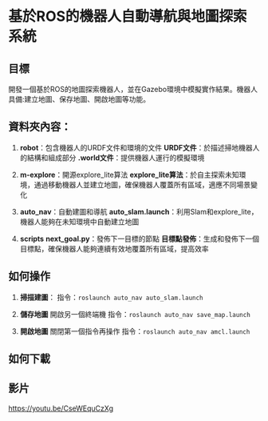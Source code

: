 # 基於ROS的機器人自動導航與地圖探索系統

## 目標
開發一個基於ROS的地圖探索機器人，並在Gazebo環境中模擬實作結果。機器人具備:建立地圖、保存地圖、開啟地圖等功能。

## 資料夾內容：
1. **robot**：包含機器人的URDF文件和環境的文件
   **URDF文件**：於描述掃地機器人的結構和組成部分
   **.world文件**：提供機器人運行的模擬環境

2. **m-explore**：開源explore_lite算法
   **explore_lite算法**：於自主探索未知環境，通過移動機器人並建立地圖，確保機器人覆蓋所有區域，適應不同場景變化

3. **auto_nav**：自動建圖和導航
   **auto_slam.launch**：利用Slam和explore_lite，機器人能夠在未知環境中自動建立地圖

4. **scripts**
   **next_goal.py**：發佈下一目標的節點
     **目標點發佈**：生成和發佈下一個目標點，確保機器人能夠連續有效地覆蓋所有區域，提高效率

## 如何操作
1. **掃描建圖**：
   指令：`roslaunch auto_nav auto_slam.launch` 

2. **儲存地圖**
   開啟另一個終端機
   指令：`roslaunch auto_nav save_map.launch` 

3. **開啟地圖**
   關閉第一個指令再操作
   指令：`roslaunch auto_nav amcl.launch`

## 如何下載


## 影片
https://youtu.be/CseWEquCzXg





